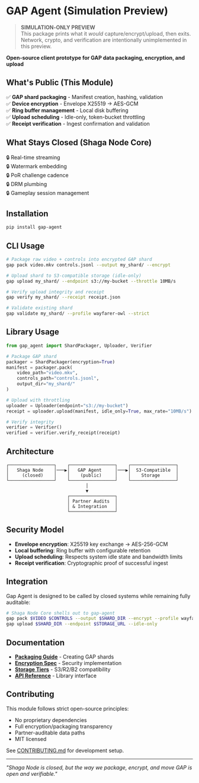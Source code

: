 # GAP Agent (Simulation Preview)

> **SIMULATION‑ONLY PREVIEW**  
> This package prints what it *would* capture/encrypt/upload, then exits.  
> Network, crypto, and verification are intentionally unimplemented in this preview.

**Open-source client prototype for GAP data packaging, encryption, and upload**

## What's Public (This Module)

✅ **GAP shard packaging** - Manifest creation, hashing, validation  
✅ **Device encryption** - Envelope X25519 → AES-GCM  
✅ **Ring buffer management** - Local disk buffering  
✅ **Upload scheduling** - Idle-only, token-bucket throttling  
✅ **Receipt verification** - Ingest confirmation and validation  

## What Stays Closed (Shaga Node Core)

🔒 Real-time streaming  
🔒 Watermark embedding  
🔒 PoR challenge cadence  
🔒 DRM plumbing  
🔒 Gameplay session management  

## Installation

```bash
pip install gap-agent
```

## CLI Usage

```bash
# Package raw video + controls into encrypted GAP shard
gap pack video.mkv controls.jsonl --output my_shard/ --encrypt

# Upload shard to S3-compatible storage (idle-only)
gap upload my_shard/ --endpoint s3://my-bucket --throttle 10MB/s

# Verify upload integrity and receipt
gap verify my_shard/ --receipt receipt.json

# Validate existing shard
gap validate my_shard/ --profile wayfarer-owl --strict
```

## Library Usage

```python
from gap_agent import ShardPackager, Uploader, Verifier

# Package GAP shard
packager = ShardPackager(encryption=True)
manifest = packager.pack(
    video_path="video.mkv",
    controls_path="controls.jsonl", 
    output_dir="my_shard/"
)

# Upload with throttling
uploader = Uploader(endpoint="s3://my-bucket")
receipt = uploader.upload(manifest, idle_only=True, max_rate="10MB/s")

# Verify integrity
verifier = Verifier()
verified = verifier.verify_receipt(receipt)
```

## Architecture

```
┌─────────────────┐    ┌─────────────────┐    ┌─────────────────┐
│   Shaga Node    │───▶│   GAP Agent     │───▶│  S3-Compatible  │
│     (closed)    │    │    (public)     │    │    Storage      │
└─────────────────┘    └─────────────────┘    └─────────────────┘
                              │
                              ▼
                       ┌─────────────────┐
                       │ Partner Audits  │
                       │ & Integration   │
                       └─────────────────┘
```

## Security Model

- **Envelope encryption**: X25519 key exchange → AES-256-GCM
- **Local buffering**: Ring buffer with configurable retention
- **Upload scheduling**: Respects system idle state and bandwidth limits
- **Receipt verification**: Cryptographic proof of successful ingest

## Integration

Gap Agent is designed to be called by closed systems while remaining fully auditable:

```bash
# Shaga Node Core shells out to gap-agent
gap pack $VIDEO $CONTROLS --output $SHARD_DIR --encrypt --profile wayfarer-owl
gap upload $SHARD_DIR --endpoint $STORAGE_URL --idle-only
```

## Documentation

- [**Packaging Guide**](docs/packaging.md) - Creating GAP shards
- [**Encryption Spec**](docs/encryption.md) - Security implementation  
- [**Storage Tiers**](docs/storage-tiers.md) - S3/R2/B2 compatibility
- [**API Reference**](docs/api.md) - Library interface

## Contributing

This module follows strict open-source principles:
- No proprietary dependencies
- Full encryption/packaging transparency  
- Partner-auditable data paths
- MIT licensed

See [CONTRIBUTING.md](CONTRIBUTING.md) for development setup.

---

*"Shaga Node is closed, but the way we package, encrypt, and move GAP is open and verifiable."* 